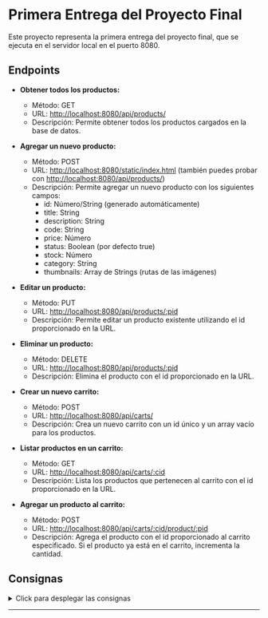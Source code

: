 # Primera Entrega del Proyecto Final

Este proyecto representa la primera entrega del proyecto final, que se ejecuta en el servidor local en el puerto 8080.

## Endpoints

- **Obtener todos los productos:**
  - Método: GET
  - URL: [http://localhost:8080/api/products/](http://localhost:8080/api/products/)
  - Descripción: Permite obtener todos los productos cargados en la base de datos.

- **Agregar un nuevo producto:**
  - Método: POST
  - URL: [http://localhost:8080/static/index.html](http://localhost:8080/static/index.html) (también puedes probar con [http://localhost:8080/api/products/](http://localhost:8080/api/products/))
  - Descripción: Permite agregar un nuevo producto con los siguientes campos:
    - id: Número/String (generado automáticamente)
    - title: String
    - description: String
    - code: String
    - price: Número
    - status: Boolean (por defecto true)
    - stock: Número
    - category: String
    - thumbnails: Array de Strings (rutas de las imágenes)

- **Editar un producto:**
  - Método: PUT
  - URL: [http://localhost:8080/api/products/:pid](http://localhost:8080/api/products/:pid)
  - Descripción: Permite editar un producto existente utilizando el id proporcionado en la URL.

- **Eliminar un producto:**
  - Método: DELETE
  - URL: [http://localhost:8080/api/products/:pid](http://localhost:8080/api/products/:pid)
  - Descripción: Elimina el producto con el id proporcionado en la URL.

- **Crear un nuevo carrito:**
  - Método: POST
  - URL: [http://localhost:8080/api/carts/](http://localhost:8080/api/carts/)
  - Descripción: Crea un nuevo carrito con un id único y un array vacío para los productos.

- **Listar productos en un carrito:**
  - Método: GET
  - URL: [http://localhost:8080/api/carts/:cid](http://localhost:8080/api/carts/:cid)
  - Descripción: Lista los productos que pertenecen al carrito con el id proporcionado en la URL.

- **Agregar un producto al carrito:**
  - Método: POST
  - URL: [http://localhost:8080/api/carts/:cid/product/:pid](http://localhost:8080/api/carts/:cid/product/:pid)
  - Descripción: Agrega el producto con el id proporcionado al carrito especificado. Si el producto ya está en el carrito, incrementa la cantidad.

## Consignas

<details>
  <summary>Click para desplegar las consignas</summary>

  ### Productos
  - [✅] Desarrollar el servidor basado en Node.JS y express, que escuche en el puerto 8080 y disponga de dos grupos de rutas: /products y /carts. Dichos endpoints estarán implementados con el router de express, con las siguientes especificaciones:

  - [✅] Para el manejo de productos, el cual tendrá su router en /api/products/ , configurar las siguientes rutas:
    - [✅] La ruta raíz GET / deberá listar todos los productos de la base. (Incluyendo la limitación ?limit del desafío)
    - [✅] La ruta GET /:pid deberá traer solo el producto con el id proporcionado.

  - [✅] La ruta raíz POST / deberá agregar un nuevo producto con los campos:
    - id: Number/String (A tu elección, el id NO se manda desde body, se autogenera como lo hemos visto desde los primeros entregables, asegurando que NUNCA se repetirán los ids en el archivo).
    - title: String
    - description: String
    - code: String
    - price: Number
    - status: Boolean        
    - stock: Number
    - category: String
    - thumbnails: Array de Strings que contenga las rutas donde están almacenadas las imágenes referentes a dicho producto
      + Status es true por defecto.
      + Todos los campos son obligatorios, a excepción de thumbnails.

  - [✅] La ruta PUT /:pid deberá tomar un producto y actualizarlo por los campos enviados desde body. NUNCA se debe actualizar o eliminar el id al momento de hacer dicha actualización.

  - [✅] La ruta DELETE /:pid deberá eliminar el producto con el pid indicado.

  ### Carrito

  - [✅] Para el carrito, el cual tendrá su router en /api/carts/, configurar dos rutas:

  - [✅] La ruta raíz POST / deberá crear un nuevo carrito con la siguiente estructura:
    - [✅] Id: Number/String (A tu elección, de igual manera como con los productos, debes asegurar que nunca se dupliquen los ids y que este se autogenere).
    - [✅] products: Array que contendrá objetos que representen cada producto.

  - [✅] La ruta GET /:cid deberá listar los productos que pertenezcan al carrito con el parámetro cid proporcionados.

  - [✅] La ruta POST /:cid/product/:pid deberá agregar el producto al arreglo “products” del carrito seleccionado, agregándose como un objeto bajo el siguiente formato:
    - [✅] product: SÓLO DEBE CONTENER EL ID DEL PRODUCTO (Es crucial que no agregues el producto completo).
    - [✅] quantity: Debe contener el número de ejemplares de dicho producto. El producto, de momento, se agregará de uno en uno.
    - [✅] Además, si un producto ya existente intenta agregarse al producto, incrementar el campo quantity de dicho producto.

  - [✅] La persistencia de la información se implementará utilizando el file system, donde los archivos “productos.json” y “carrito.json” respaldan la información.
</details>

---
